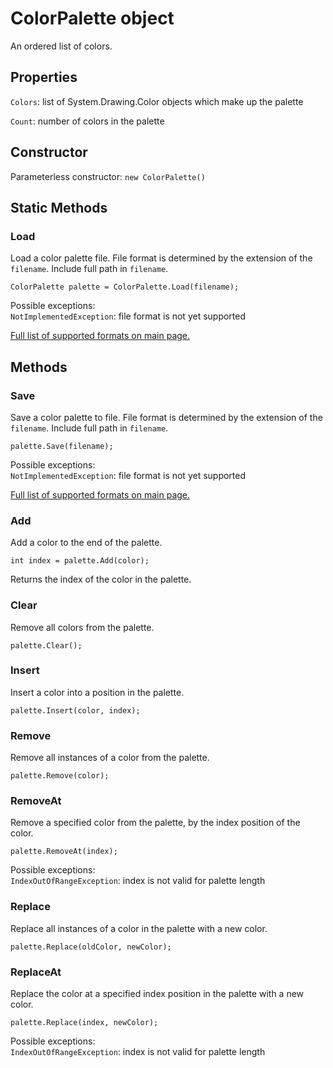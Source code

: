# ColorPalette object

An ordered list of colors.

## Properties

`Colors`: list of System.Drawing.Color objects which make up the palette

`Count`: number of colors in the palette

## Constructor

Parameterless constructor: `new ColorPalette()`

## Static Methods

### Load

Load a color palette file. File format is determined by the extension of the `filename`. Include full path in `filename`.

`ColorPalette palette = ColorPalette.Load(filename);`

Possible exceptions:  
`NotImplementedException`: file format is not yet supported

[Full list of supported formats on main page.](../README.md)

## Methods

### Save

Save a color palette to file. File format is determined by the extension of the `filename`. Include full path in `filename`.

`palette.Save(filename);`

Possible exceptions:  
`NotImplementedException`: file format is not yet supported

[Full list of supported formats on main page.](../README.md)

### Add

Add a color to the end of the palette.

`int index = palette.Add(color);`

Returns the index of the color in the palette.

### Clear

Remove all colors from the palette.

`palette.Clear();`

### Insert

Insert a color into a position in the palette.

`palette.Insert(color, index);`

### Remove

Remove all instances of a color from the palette.

`palette.Remove(color);`

### RemoveAt

Remove a specified color from the palette, by the index position of the color.

`palette.RemoveAt(index);`

Possible exceptions:  
`IndexOutOfRangeException`: index is not valid for palette length

### Replace

Replace all instances of a color in the palette with a new color.

`palette.Replace(oldColor, newColor);`

### ReplaceAt

Replace the color at a specified index position in the palette with a new color.

`palette.Replace(index, newColor);`

Possible exceptions:  
`IndexOutOfRangeException`: index is not valid for palette length

